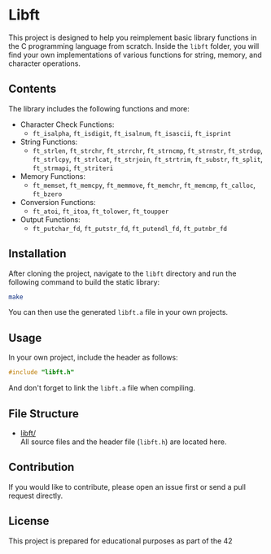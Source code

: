 # Libft

This project is designed to help you reimplement basic library functions in the C programming language from scratch. Inside the `libft` folder, you will find your own implementations of various functions for string, memory, and character operations.

## Contents

The library includes the following functions and more:

- Character Check Functions:
  - `ft_isalpha`, `ft_isdigit`, `ft_isalnum`, `ft_isascii`, `ft_isprint`
- String Functions:
  - `ft_strlen`, `ft_strchr`, `ft_strrchr`, `ft_strncmp`, `ft_strnstr`, `ft_strdup`, `ft_strlcpy`, `ft_strlcat`, `ft_strjoin`, `ft_strtrim`, `ft_substr`, `ft_split`, `ft_strmapi`, `ft_striteri`
- Memory Functions:
  - `ft_memset`, `ft_memcpy`, `ft_memmove`, `ft_memchr`, `ft_memcmp`, `ft_calloc`, `ft_bzero`
- Conversion Functions:
  - `ft_atoi`, `ft_itoa`, `ft_tolower`, `ft_toupper`
- Output Functions:
  - `ft_putchar_fd`, `ft_putstr_fd`, `ft_putendl_fd`, `ft_putnbr_fd`

## Installation

After cloning the project, navigate to the `libft` directory and run the following command to build the static library:

```sh
make
```

You can then use the generated `libft.a` file in your own projects.

## Usage

In your own project, include the header as follows:

```c
#include "libft.h"
```

And don't forget to link the `libft.a` file when compiling.

## File Structure

- [libft/](libft/)  
  All source files and the header file (`libft.h`) are located here.

## Contribution

If you would like to contribute, please open an issue first or send a pull request directly.

## License

This project is prepared for educational purposes as part of the 42
